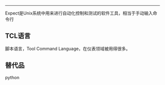 

---



Expect是Unix系统中用来进行自动化控制和测试的软件工具，相当于手动输入命令行

## TCL语言

脚本语言，Tool Command Language，在仪表领域被用得很多。

## 替代品

python


